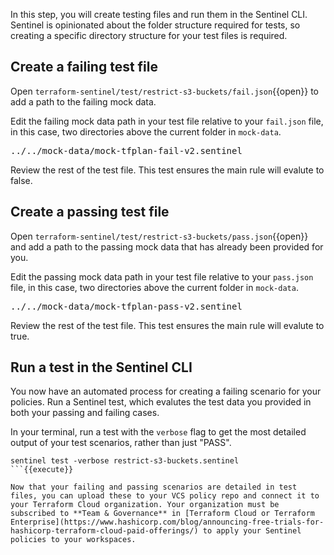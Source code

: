 In this step, you will create testing files and run them in the Sentinel CLI. Sentinel is opinionated about the folder structure required for tests, so creating a specific directory structure for your test files is required.


## Create a failing test file

Open `terraform-sentinel/test/restrict-s3-buckets/fail.json`{{open}} to add a path to the failing mock data.

Edit the failing mock data path in your test file relative to your `fail.json` file, in this case, two directories above the current folder in `mock-data`.

<pre class="file" data-filename="terraform-sentinel/test/restrict-s3-buckets/fail.json" data-target="<relative_path_to_failing_mock>">../../mock-data/mock-tfplan-fail-v2.sentinel</pre>

Review the rest of the test file. This test ensures the main rule will evalute to false.

## Create a passing test file

Open `terraform-sentinel/test/restrict-s3-buckets/pass.json`{{open}} and add a path to the passing mock data that has already been provided for you.

Edit the passing mock data path in your test file relative to your `pass.json` file, in this case, two directories above the current folder in `mock-data`.

<pre class="file" data-filename="terraform-sentinel/test/restrict-s3-buckets/pass.json" data-target="<relative_path_to_passing_mock>">../../mock-data/mock-tfplan-pass-v2.sentinel</pre>

Review the rest of the test file. This test ensures the main rule will evalute to true.

## Run a test in the Sentinel CLI

You now have an automated process for creating a failing scenario for your policies. Run a Sentinel test, which evalutes the test data you provided in both your passing and failing cases.

In your terminal, run a test with the `verbose` flag to get the most detailed output of your test scenarios, rather than just "PASS".

```
sentinel test -verbose restrict-s3-buckets.sentinel
```{{execute}}

Now that your failing and passing scenarios are detailed in test files, you can upload these to your VCS policy repo and connect it to your Terraform Cloud organization. Your organization must be subscribed to **Team & Governance** in [Terraform Cloud or Terraform Enterprise](https://www.hashicorp.com/blog/announcing-free-trials-for-hashicorp-terraform-cloud-paid-offerings/) to apply your Sentinel policies to your workspaces.
